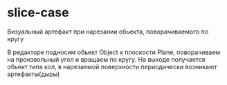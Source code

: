 # slice-case
Визуальный артефакт при нарезании обьекта, поворачиваемого по кругу

В редакторе подносим обьект Object к плоскости Plane, поворачиваем на произвольный угол и вращаем по кругу. 
На выходе получается обьект типа кол, в нарезаемой поверхности периодически возникают артефакты(дыры)
